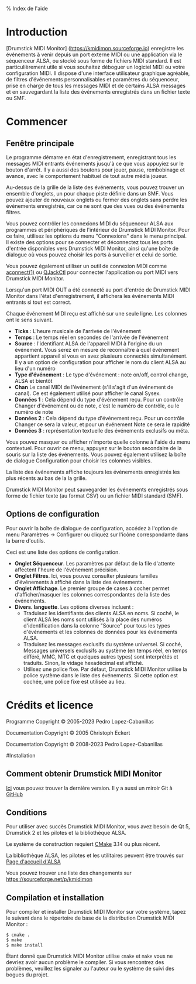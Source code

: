 % Index de l'aide

# Introduction

[Drumstick MIDI Monitor] (https://kmidimon.sourceforge.io) enregistre les événements à venir 
depuis un port externe MIDI ou une application
via le séquenceur ALSA, ou stocké sous forme de fichiers MIDI standard. Il est
particulièrement utile si vous souhaitez déboguer un logiciel MIDI ou votre configuration MIDI.
Il dispose d'une interface utilisateur graphique agréable, de filtres d'événements personnalisables
et paramètres du séquenceur, prise en charge de tous les messages MIDI et de certains ALSA
messages et en sauvegardant la liste des événements enregistrés dans un fichier texte ou SMF.

# Commencer

## Fenêtre principale

Le programme démarre en état d'enregistrement, enregistrant tous les messages MIDI entrants
événements jusqu'à ce que vous appuyiez sur le bouton d'arrêt. Il y a aussi des boutons pour jouer,
pause, rembobinage et avance, avec le comportement habituel de tout autre média
joueur.

Au-dessus de la grille de la liste des événements, vous pouvez trouver un ensemble d'onglets, un pour chaque
piste définie dans un SMF. Vous pouvez ajouter de nouveaux onglets ou fermer des onglets sans
perdre les événements enregistrés, car ce ne sont que des vues ou des événements
filtres.

Vous pouvez contrôler les connexions MIDI du séquenceur ALSA aux programmes et
périphériques de l'intérieur de Drumstick MIDI Monitor. Pour ce faire, utilisez les options du menu
"Connexions" dans le menu principal. Il existe des options pour se connecter et
déconnectez tous les ports d'entrée disponibles vers Drumstick MIDI Monitor, ainsi qu'une boîte de dialogue
où vous pouvez choisir les ports à surveiller et celui de sortie.

Vous pouvez également utiliser un outil de connexion MIDI comme
[aconnect(1)](https://linux.die.net/man/1/aconnect)
ou [QJackCtl](https://qjackctl.sourceforge.io) pour connecter l'application
ou port MIDI vers Drumstick MIDI Monitor.

Lorsqu'un port MIDI OUT a été connecté au port d'entrée de Drumstick MIDI Monitor dans
l'état d'enregistrement, il affichera les événements MIDI entrants si tout est
correct.

Chaque événement MIDI reçu est affiché sur une seule ligne. Les colonnes ont le
sens suivant.

* **Ticks** : L'heure musicale de l'arrivée de l'événement
* **Temps** : Le temps réel en secondes de l'arrivée de l'événement
* **Source** : l'identifiant ALSA de l'appareil MIDI à l'origine du
    un événement. Vous serez en mesure de reconnaître à quel événement appartient
    appareil si vous en avez plusieurs connectés simultanément. Il y a un
    option de configuration pour afficher le nom du client ALSA au lieu d'un
    numéro
* **Type d'événement** : Le type d'événement : note on/off, control change, ALSA et
    bientôt
* **Chan** Le canal MIDI de l'événement (s'il s'agit d'un événement de canal). Ce
    est également utilisé pour afficher le canal Sysex.
* **Données 1** : Cela dépend du type d'événement reçu. Pour un contrôle
    Changer d'événement ou de note, c'est le numéro de contrôle, ou le numéro de note
* **Données 2** : Cela dépend du type d'événement reçu. Pour un contrôle
    Changer ce sera la valeur, et pour un événement Note ce sera le
    rapidité
* **Données 3** : représentation textuelle des événements exclusifs ou méta.

Vous pouvez masquer ou afficher n'importe quelle colonne à l'aide du menu contextuel. Pour ouvrir ce
menu, appuyez sur le bouton secondaire de la souris sur la liste des événements. Vous pouvez également
utilisez la boîte de dialogue Configuration pour choisir les colonnes visibles.

La liste des événements affiche toujours les événements enregistrés les plus récents au bas de la
la grille.

Drumstick MIDI Monitor peut sauvegarder les événements enregistrés sous forme de fichier texte (au format CSV) ou
un fichier MIDI standard (SMF).

## Options de configuration 

Pour ouvrir la boîte de dialogue de configuration, accédez à l'option de menu Paramètres → Configurer
ou cliquez sur l'icône correspondante dans la barre d'outils.

Ceci est une liste des options de configuration.

* **Onglet Séquenceur**. Les paramètres par défaut de la file d'attente affectent l'heure de l'événement
    précision.
* **Onglet Filtres**. Ici, vous pouvez consulter plusieurs familles d'événements à
    affiché dans la liste des événements.
* **Onglet Affichage**. Le premier groupe de cases à cocher permet d'afficher/masquer les
    colonnes correspondantes de la liste des événements.
* **Divers. languette**. Les options diverses incluent :
    + Traduisez les identifiants des clients ALSA en noms. Si coché, le client ALSA
      les noms sont utilisés à la place des numéros d'identification dans la colonne "Source" pour
      tous les types d'événements et les colonnes de données pour les événements ALSA.
    + Traduisez les messages exclusifs du système universel. Si coché,
      Messages universels exclusifs au système (en temps réel, en temps différé,
      MMC, MTC et quelques autres types) sont interprétés et traduits.
      Sinon, le vidage hexadécimal est affiché.
    + Utilisez une police fixe. Par défaut, Drumstick MIDI Monitor utilise la police système dans le
      liste des événements. Si cette option est cochée, une police fixe est utilisée
      au lieu.

# Crédits et licence

Programme Copyright © 2005-2023 Pedro Lopez-Cabanillas

Documentation Copyright © 2005 Christoph Eckert

Documentation Copyright © 2008-2023 Pedro Lopez-Cabanillas

#Installation

## Comment obtenir Drumstick MIDI Monitor 

[Ici](https://sourceforge.net/projects/kmidimon/files/)
vous pouvez trouver la dernière version. Il y a aussi un miroir Git à
[GitHub](https://github.com/pedrolcl/kmidimon)

## Conditions

Pour utiliser avec succès Drumstick MIDI Monitor, vous avez besoin de Qt 5, Drumstick 2
et les pilotes et la bibliothèque ALSA.

Le système de construction requiert [CMake](http://www.cmake.org) 3.14 ou plus récent.

La bibliothèque ALSA, les pilotes et les utilitaires peuvent être trouvés sur
[Page d'accueil d'ALSA](http://www.alsa-project.org)

Vous pouvez trouver une liste des changements sur https://sourceforge.net/p/kmidimon

## Compilation et installation

Pour compiler et installer Drumstick MIDI Monitor sur votre système, tapez le
suivant dans le répertoire de base de la distribution Drumstick MIDI Monitor :

    $ cmake .
    $ make
    $ make install

Étant donné que Drumstick MIDI Monitor utilise `cmake` et `make` vous ne devriez avoir aucun problème
le compiler. Si vous rencontrez des problèmes, veuillez les signaler au
l'auteur ou le système de suivi des bogues du projet.

